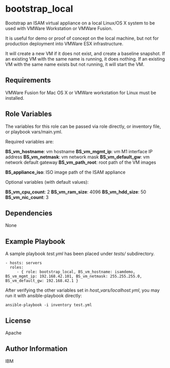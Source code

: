 
bootstrap_local
=========

Bootstrap an ISAM virtual appliance on a local Linux/OS X system to be used with VMWare Workstation or VMWare Fusion. 

It is useful for demo or proof of concept on the local machine, but not for production deployment into VMWare ESX infrastructure. 

It will create a new VM if it does not exist, and create a baseline snapshot. If an existing VM with the same name is running, it does nothing. If an existing VM with the same name exists but not running, it will start the VM. 



Requirements
------------

VMWare Fusion for Mac OS X or VMWare workstation for Linux must be installed. 


Role Variables
--------------

The variables for this role can be passed via role directly, or inventory file, or playbook vars/main.yml.

Required variables are:

**BS_vm_hostname**: vm hostname
**BS_vm_mgmt_ip**: vm M1 interface IP address
**BS_vm_netmask**: vm network mask
**BS_vm_default_gw**: vm network default gateway
**BS_vm_path_root**: root path of the VM images

**BS_appliance_iso**: ISO image path of the ISAM appliance

Optional variables (with default values):

**BS_vm_cpu_count**: 2
**BS_vm_ram_size**: 4096
**BS_vm_hdd_size**: 50
**BS_vm_nic_count**: 3


Dependencies
------------

None


Example Playbook
----------------

A sample playbook *test.yml* has been placed under *tests/* subdirectory. 

    - hosts: servers
      roles:
         - { role: bootstrap_local, BS_vm_hostname: isamdemo, BS_vm_mgmt_ip: 192.168.42.101, BS_vm_netmask: 255.255.255.0, BS_vm_default_gw: 192.168.42.1 }

After verifying the other variables set in *host_vars/localhost.yml*,  you may run it with ansible-playbook directly:

```
ansible-playbook -i inventory test.yml
```

License
-------

Apache


Author Information
------------------

IBM
